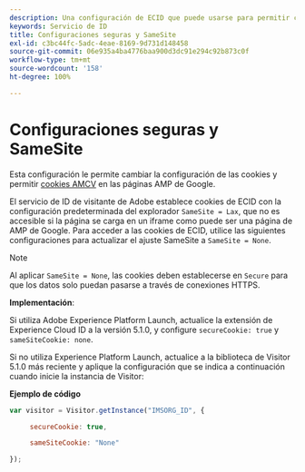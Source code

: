 ```yaml
---
description: Una configuración de ECID que puede usarse para permitir cookies AMCV en páginas de AMP de Google.
keywords: Servicio de ID
title: Configuraciones seguras y SameSite
exl-id: c3bc44fc-5adc-4eae-8169-9d731d148458
source-git-commit: 06e935a4ba4776baa900d3dc91e294c92b873c0f
workflow-type: tm+mt
source-wordcount: '158'
ht-degree: 100%

---
```


# Configuraciones seguras y SameSite

Esta configuración le permite cambiar la configuración de las cookies y permitir [cookies AMCV](../../introduction/cookies.md) en las páginas AMP de Google.

El servicio de ID de visitante de Adobe establece cookies de ECID con la configuración predeterminada del explorador `SameSite = Lax`, que no es accesible si la página se carga en un iframe como puede ser una página de AMP de Google. Para acceder a las cookies de ECID, utilice las siguientes configuraciones para actualizar el ajuste SameSite a `SameSite = None`.

>[!NOTE]
>
>Al aplicar `SameSite = None`, las cookies deben establecerse en `Secure` para que los datos solo puedan pasarse a través de conexiones HTTPS.

**Implementación**:

Si utiliza Adobe Experience Platform Launch, actualice la extensión de Experience Cloud ID a la versión 5.1.0, y configure `secureCookie: true` y `sameSiteCookie: none`.

Si no utiliza Experience Platform Launch, actualice a la biblioteca de Visitor 5.1.0 más reciente y aplique la configuración que se indica a continuación cuando inicie la instancia de Visitor:

**Ejemplo de código**

```js
var visitor = Visitor.getInstance("IMSORG_ID", {

     secureCookie: true,

     sameSiteCookie: "None"

});
```
